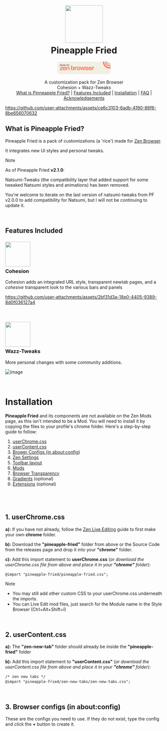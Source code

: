 <h1 align="center">
  <img width="120" height="120" src="https://github.com/user-attachments/assets/9af639b2-c553-43c8-ba07-d6c0f7f4fefa">
  <br>
  Pineapple Fried
</h1>

<p align="center">
  <a href="https://zen-browser.app"><img height="40" src="https://github.com/heyitszenithyt/zen-browser-badges/blob/fb14dcd72694b7176d141c774629df76af87514e/light/zen-badge-light.png"></a>
</p>

<p align="center">
  A customization pack for Zen Browser
  <br>
  Cohesion + Wazz-Tweaks
  <br>
  <a href="https://github.com/TheBigWazz/Pineapple-Fried/blob/main/README.md#what-is-pineapple-fried">What is Pinneapple Fried?</a> | <a href="https://github.com/TheBigWazz/Pineapple-Fried/blob/main/README.md#features-included">Features Included</a> | <a href="https://github.com/TheBigWazz/Pineapple-Fried/blob/main/README.md#installation">Installation</a> | <a href="https://github.com/TheBigWazz/Pineapple-Fried/blob/main/README.md#faq">FAQ</a> | <a href="https://github.com/TheBigWazz/Pineapple-Fried/blob/main/README.md#acknowledgements">Acknowledgements</a>
</p>

https://github.com/user-attachments/assets/ce6c3103-6adb-4190-86f6-8be656070632

## What is Pineapple Fried?
Pineapple Fried is a pack of customizations (a 'rice') made for [Zen Browser](https://zen-browser.app).

It integrates new UI styles and personal tweaks.

> [!Note]
> As of Pineapple Fried **v2.1.0**:
> 
> Natsumi-Tweaks (the compatibility layer that added support for some tweaked Natsumi styles and animations) has been removed. 
>
> You're welcome to iterate on the last version of natsumi-tweaks from PF v2.0.0 to add compatibility for Natsumi, but I will not be continuing to update it.

<br>

</div>

## Features Included

<h3 align="left">
  <img width="80" height="80" src="https://github.com/user-attachments/assets/242e9477-3149-473a-8c1d-655476f7dba3">
  <br>
  Cohesion
</h3>

Cohesion adds an integrated URL style, transparent newtab pages, and a *cohesive* transparent look to the various bars and panels

https://github.com/user-attachments/assets/2bf31d3a-18e0-4405-9389-8d0f036127a4

<br>

<h3 align="left">
  <img width="80" height="80" src="https://github.com/user-attachments/assets/ebeb7514-9984-40db-a81f-6b1bb5cc50ff">
  <br>
  Wazz-Tweaks
</h3>

More personal changes with some community additions.

![image](https://github.com/user-attachments/assets/65e6e6f7-da21-489a-a8c6-aa97572420e2)

<br>

# Installation
**Pineapple Fried** and its components are not available on the Zen Mods page, as this isn't intended to be a Mod. You will need to
install it by copying the files to your profile's chrome folder. Here's a step-by-step guide to follow:

1. [userChrome.css](https://github.com/TheBigWazz/Pineapple-Fried/blob/main/README.md#1-userchromecss)
2. [userContent.css](https://github.com/TheBigWazz/Pineapple-Fried/blob/main/README.md#2-usercontentcss)
3. [Brower Configs (in about:config)](https://github.com/TheBigWazz/Pineapple-Fried/blob/main/README.md#3-browser-configs-in-aboutconfig)
4. [Zen Settings](https://github.com/TheBigWazz/Pineapple-Fried/blob/main/README.md#4-zen-settings)
5. [Toolbar layout](https://github.com/TheBigWazz/Pineapple-Fried/blob/main/README.md#5-toolbar-layout)
6. [Mods](https://github.com/TheBigWazz/Pineapple-Fried/blob/main/README.md#6-mods)
7. [Browser Transparency](https://github.com/TheBigWazz/Pineapple-Fried/blob/main/README.md#7-browser-transparency)
8. [Gradients](https://github.com/TheBigWazz/Pineapple-Fried/blob/main/README.md#8-gradients) (optional)
9. [Extensions](https://github.com/TheBigWazz/Pineapple-Fried/blob/main/README.md#9-extensions) (optional)

#

<br>

## 1. userChrome.css

**a):** If you have not already, follow the [Zen Live Editing](https://docs.zen-browser.app/guides/live-editing) guide to first make your own **chrome** folder.

**b):** Download the **"pineapple-fried"** folder from above or the Source Code from the releases page and drop it into your **"chrome"** folder.

**c):** Add this import statement to **userChrome.css** (*or download the userChrome.css file from above and place it in your **"chrome"** folder*):
```
@import "pineapple-fried/pineapple-fried.css";
```
> [!Note]
> - You may still add other custom CSS to your userChrome.css underneath the imports.
> - You can Live Edit mod files, just search for the Module name in the Style Browser (Ctrl+Alt+Shift+I)

<br>

## 2. userContent.css

**a):** The **"zen-new-tab"** folder should already be inside the **"pineapple-fried"** folder

**b):** Add this import statement to **"userContent.css"** (*or download the userContent.css file from above and place it in your **"chrome"** folder*):
```
/* zen new tabs */
@import "pineapple-fried/zen-new-tabs/zen-new-tabs.css";
```

<br>

## 3. Browser configs (in about:config)

These are the configs you need to use. If they do not exist, type the config and click the **+** button to create it.